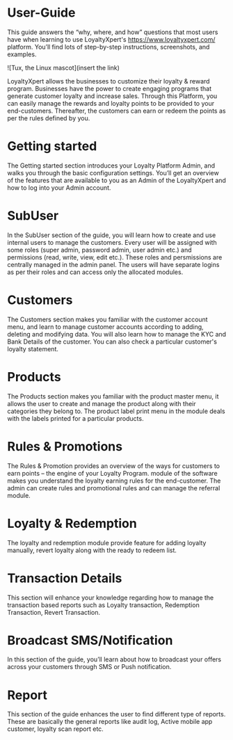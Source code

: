 # User-Guide
This guide answers the “why, where, and how” questions that most users have when learning to use LoyaltyXpert's https://www.loyaltyxpert.com/ platform. You’ll find lots of step-by-step instructions, screenshots, and examples.

![Tux, the Linux mascot](insert the link)

LoyaltyXpert allows the businesses to customize their loyalty & reward program. Businesses have the power to create engaging programs that generate customer loyalty and increase sales. Through this Platform, you can easily manage the rewards and loyalty points to be provided to your end-customers. Thereafter, the customers can earn or redeem the points as per the rules defined by you.

# Getting started
The Getting started section introduces your Loyalty Platform Admin, and walks you through the basic configuration settings. You’ll get an overview of the features that are available to you as an Admin of the LoyaltyXpert and how to log into your Admin account. 

# SubUser 
In the SubUser section of the guide, you will learn how to create and use internal users to manage the customers. Every user will be assigned with some roles (super admin, password admin, user admin etc.) and permissions (read, write, view, edit etc.). These roles and persmissions are centrally managed in the admin panel. The users will have separate logins as per their roles and can access only the allocated modules. 

# Customers
The Customers section makes you familiar with the customer account menu, and learn to manage customer accounts according to adding, deleting and modifying data. You will also learn how to manage the KYC and Bank Details of the customer. You can also check a particular customer's loyalty statement.

# Products
The Products section makes you familiar with the product master menu, it allows the user to create and manage the product along with their categories they belong to. The product label print menu in the module deals with the labels printed for a particular products.

# Rules & Promotions
The Rules & Promotion provides an overview of the ways for customers to earn points – the engine of your Loyalty Program. module of the software makes you understand the loyalty earning rules for the end-customer. The admin can create rules and promotional rules and can manage the referral module.

# Loyalty & Redemption 
The loyalty and redemption module provide feature for adding loyalty manually, revert loyalty along with the ready to redeem list. 

# Transaction Details 
This section will enhance your knowledge regarding how to manage the transaction based reports such as Loyalty transaction, Redemption Transaction, Revert Transaction.

# Broadcast SMS/Notification
In this section of the guide, you’ll learn about how to broadcast your offers across your customers through SMS or Push notification.

# Report 
This section of the guide enhances the user to find different type of reports. These are basically the general reports like audit log, Active mobile app customer, loyalty scan report etc.
